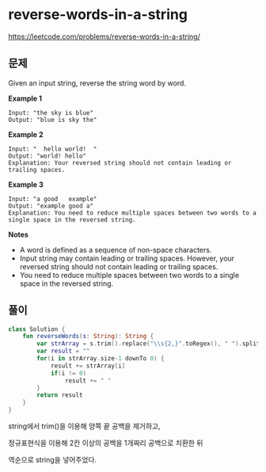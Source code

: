 # reverse-words-in-a-string
https://leetcode.com/problems/reverse-words-in-a-string/

## 문제
Given an input string, reverse the string word by word.

**Example 1**

```
Input: "the sky is blue"
Output: "blue is sky the"
```

**Example 2**

```
Input: "  hello world!  "
Output: "world! hello"
Explanation: Your reversed string should not contain leading or trailing spaces.
```

**Example 3**

```
Input: "a good   example"
Output: "example good a"
Explanation: You need to reduce multiple spaces between two words to a single space in the reversed string.
```

**Notes**

* A word is defined as a sequence of non-space characters.
* Input string may contain leading or trailing spaces. However, your reversed string should not contain leading or trailing spaces.
* You need to reduce multiple spaces between two words to a single space in the reversed string.

## 풀이

```kotlin
class Solution {
    fun reverseWords(s: String): String {
        var strArray = s.trim().replace("\\s{2,}".toRegex(), " ").split(" ")
        var result = ""
        for(i in strArray.size-1 downTo 0) {
            result += strArray[i]
            if(i != 0)
                result += " "
        }
        return result
    }
}
```

string에서 trim()을 이용해 양쪽 끝 공백을 제거하고, 


정규표현식을 이용해 2칸 이상의 공백을 1개짜리 공백으로 치환한 뒤


역순으로 string을 넣어주었다.
